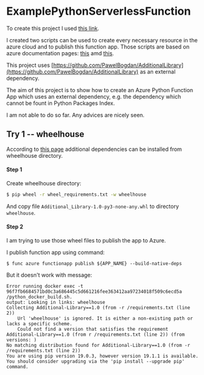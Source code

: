 # ExamplePythonServerlessFunction

To create this project I used [this link](https://docs.microsoft.com/en-us/azure/azure-functions/functions-create-first-function-python).

I created two scripts can be used to create every necessary resource in the azure cloud and to publish this function app. Those scripts are based on azure documentation pages: [this](https://docs.microsoft.com/en-us/azure/azure-functions/functions-create-first-function-python) amd [this](https://docs.microsoft.com/en-us/azure/azure-functions/functions-reference-python).

This project uses [https://github.com/PawelBogdan/AdditionalLibrary](https://github.com/PawelBogdan/AdditionalLibrary) as an external dependency.

The aim of this project is to show how to create an Azure Python Function App which uses an external dependency, e.g. the dependency which cannot be fount in Python Packages Index.

I am not able to do so far. Any advices are nicely seen.

## Try 1 -- wheelhouse

According to [this page](https://prmadi.com/install-python-modules-on-azure-app-services/) additional dependencies can be installed from wheelhouse directory.

#### Step 1

Create wheelhouse directory:

```bash
$ pip wheel -r wheel_requirements.txt -w wheelhouse
```

And copy file `Additional_Library-1.0-py3-none-any.whl` to directory `wheelhouse`.

#### Step 2

I am trying to use those wheel files to publish the app to Azure. 

I publish function app using command:

```
$ func azure functionapp publish ${APP_NAME} --build-native-deps
```

But it doesn't work with message:
```
Error running docker exec -t 96f7fb6684571bd0c3a686445c5d661216fee363412aa97234018f509c6ecd5a /python_docker_build.sh.
output: Looking in links: wheelhouse
Collecting Additional-Library==1.0 (from -r /requirements.txt (line 2))
    Url 'wheelhouse' is ignored. It is either a non-existing path or lacks a specific scheme.
    Could not find a version that satisfies the requirement Additional-Library==1.0 (from r /requirements.txt (line 2)) (from versions: )
No matching distribution found for Additional-Library==1.0 (from -r /requirements.txt (line 2))
You are using pip version 19.0.3, however version 19.1.1 is available.
You should consider upgrading via the 'pip install --upgrade pip' command.
```